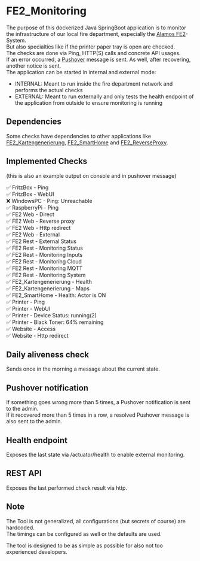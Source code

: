 # FE2_Monitoring

The purpose of this dockerized Java SpringBoot application is to monitor the infrastructure 
of our local fire department, especially the [Alamos FE2](https://www.alamos-gmbh.com/service/fe2/)-System.  
But also specialties like if the printer paper tray is open are checked.   
The checks are done via Ping, HTTP(S) calls and concrete API usages.  
If an error occurred, a [Pushover](https://pushover.net/) message is sent. As well, after recovering, another notice is sent.  
The application can be started in internal and external mode:
* INTERNAL: Meant to run inside the fire department network and performs the actual checks
* EXTERNAL: Meant to run externally and only tests the health endpoint of the application from outside to ensure monitoring is running

## Dependencies

Some checks have dependencies to other applications like [FE2_Kartengenerierung](https://github.com/FFW-Baudenbach/FE2_Kartengenerierung),
[FE2_SmartHome](https://github.com/FFW-Baudenbach/FE2_SmartHome) 
and [FE2_ReverseProxy](https://github.com/FFW-Baudenbach/FE2_ReverseProxy).

## Implemented Checks
(this is also an example output on console and in pushover message)  

✅	FritzBox - Ping  
✅	FritzBox - WebUI  
❌	WindowsPC - Ping: Unreachable  
✅	RaspberryPi - Ping  
✅	FE2 Web - Direct  
✅	FE2 Web - Reverse proxy  
✅	FE2 Web - Http redirect  
✅	FE2 Web - External  
✅	FE2 Rest - External Status  
✅	FE2 Rest - Monitoring Status  
✅	FE2 Rest - Monitoring Inputs  
✅	FE2 Rest - Monitoring Cloud  
✅	FE2 Rest - Monitoring MQTT   
✅	FE2 Rest - Monitoring System  
✅	FE2_Kartengenerierung - Health  
✅	FE2_Kartengenerierung - Maps  
✅   FE2_SmartHome - Health: Actor is ON  
✅	Printer - Ping  
✅	Printer - WebUI  
✅	Printer - Device Status: running(2)  
✅	Printer - Black Toner: 64% remaining  
✅	Website - Access  
✅	Website - Http redirect  

## Daily aliveness check

Sends once in the morning a message about the current state.

## Pushover notification

If something goes wrong more than 5 times, a Pushover notification is sent to the admin.  
If it recovered more than 5 times in a row, a resolved Pushover message is also sent to the admin.

## Health endpoint

Exposes the last state via /actuator/health to enable external monitoring.

## REST API

Exposes the last performed check result via http.

## Note

The Tool is not generalized, all configurations (but secrets of course) are hardcoded.  
The timings can be configured as well or the defaults are used.  
  
The tool is designed to be as simple as possible for also not too experienced developers.

